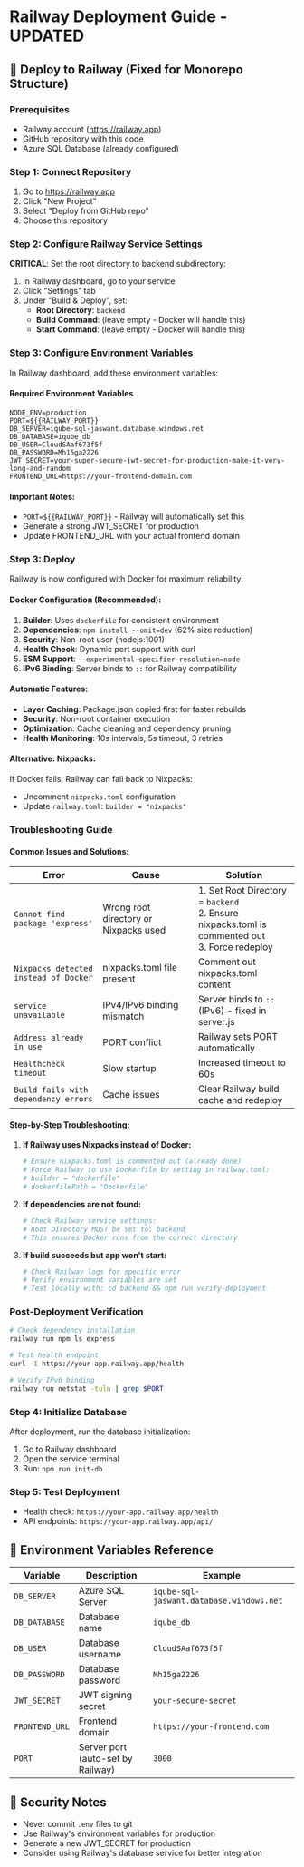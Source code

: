 # Railway Deployment Guide - UPDATED

## 🚀 Deploy to Railway (Fixed for Monorepo Structure)

### Prerequisites
- Railway account (https://railway.app)
- GitHub repository with this code
- Azure SQL Database (already configured)

### Step 1: Connect Repository
1. Go to https://railway.app
2. Click "New Project"
3. Select "Deploy from GitHub repo"
4. Choose this repository

### Step 2: Configure Railway Service Settings
**CRITICAL**: Set the root directory to backend subdirectory:
1. In Railway dashboard, go to your service
2. Click "Settings" tab
3. Under "Build & Deploy", set:
   - **Root Directory**: `backend`
   - **Build Command**: (leave empty - Docker will handle this)
   - **Start Command**: (leave empty - Docker will handle this)

### Step 3: Configure Environment Variables
In Railway dashboard, add these environment variables:

#### Required Environment Variables
```
NODE_ENV=production
PORT=${{RAILWAY_PORT}}
DB_SERVER=iqube-sql-jaswant.database.windows.net
DB_DATABASE=iqube_db
DB_USER=CloudSAaf673f5f
DB_PASSWORD=Mh15ga2226
JWT_SECRET=your-super-secure-jwt-secret-for-production-make-it-very-long-and-random
FRONTEND_URL=https://your-frontend-domain.com
```

#### Important Notes:
- `PORT=${{RAILWAY_PORT}}` - Railway will automatically set this
- Generate a strong JWT_SECRET for production
- Update FRONTEND_URL with your actual frontend domain

### Step 3: Deploy
Railway is now configured with Docker for maximum reliability:

#### **Docker Configuration** (Recommended):
1. **Builder**: Uses `dockerfile` for consistent environment
2. **Dependencies**: `npm install --omit=dev` (62% size reduction)
3. **Security**: Non-root user (nodejs:1001)
4. **Health Check**: Dynamic port support with curl
5. **ESM Support**: `--experimental-specifier-resolution=node`
6. **IPv6 Binding**: Server binds to `::` for Railway compatibility

#### **Automatic Features**:
- **Layer Caching**: Package.json copied first for faster rebuilds
- **Security**: Non-root container execution
- **Optimization**: Cache cleaning and dependency pruning
- **Health Monitoring**: 10s intervals, 5s timeout, 3 retries

#### **Alternative: Nixpacks**:
If Docker fails, Railway can fall back to Nixpacks:
- Uncomment `nixpacks.toml` configuration
- Update `railway.toml`: `builder = "nixpacks"`

### Troubleshooting Guide

#### Common Issues and Solutions:

| Error | Cause | Solution |
|-------|-------|----------|
| `Cannot find package 'express'` | Wrong root directory or Nixpacks used | 1. Set Root Directory = `backend`<br>2. Ensure nixpacks.toml is commented out<br>3. Force redeploy |
| `Nixpacks detected instead of Docker` | nixpacks.toml file present | Comment out nixpacks.toml content |
| `service unavailable` | IPv4/IPv6 binding mismatch | Server binds to `::` (IPv6) - fixed in server.js |
| `Address already in use` | PORT conflict | Railway sets PORT automatically |
| `Healthcheck timeout` | Slow startup | Increased timeout to 60s |
| `Build fails with dependency errors` | Cache issues | Clear Railway build cache and redeploy |

#### Step-by-Step Troubleshooting:

1. **If Railway uses Nixpacks instead of Docker:**
   ```bash
   # Ensure nixpacks.toml is commented out (already done)
   # Force Railway to use Dockerfile by setting in railway.toml:
   # builder = "dockerfile"
   # dockerfilePath = "Dockerfile"
   ```

2. **If dependencies are not found:**
   ```bash
   # Check Railway service settings:
   # Root Directory MUST be set to: backend
   # This ensures Docker runs from the correct directory
   ```

3. **If build succeeds but app won't start:**
   ```bash
   # Check Railway logs for specific error
   # Verify environment variables are set
   # Test locally with: cd backend && npm run verify-deployment
   ```

### Post-Deployment Verification
```bash
# Check dependency installation
railway run npm ls express

# Test health endpoint
curl -I https://your-app.railway.app/health

# Verify IPv6 binding
railway run netstat -tuln | grep $PORT
```

### Step 4: Initialize Database
After deployment, run the database initialization:
1. Go to Railway dashboard
2. Open the service terminal
3. Run: `npm run init-db`

### Step 5: Test Deployment
- Health check: `https://your-app.railway.app/health`
- API endpoints: `https://your-app.railway.app/api/`

## 🔧 Environment Variables Reference

| Variable | Description | Example |
|----------|-------------|---------|
| `DB_SERVER` | Azure SQL Server | `iqube-sql-jaswant.database.windows.net` |
| `DB_DATABASE` | Database name | `iqube_db` |
| `DB_USER` | Database username | `CloudSAaf673f5f` |
| `DB_PASSWORD` | Database password | `Mh15ga2226` |
| `JWT_SECRET` | JWT signing secret | `your-secure-secret` |
| `FRONTEND_URL` | Frontend domain | `https://your-frontend.com` |
| `PORT` | Server port (auto-set by Railway) | `3000` |

## 🚨 Security Notes
- Never commit `.env` files to git
- Use Railway's environment variables for production
- Generate a new JWT_SECRET for production
- Consider using Railway's database service for better integration
